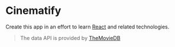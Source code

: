 # Cinematify
Create this app in an effort to learn [React](https://reactjs.org/) and related technologies.
>The data API is provided by [TheMovieDB](https://www.themoviedb.org/documentation/api)
